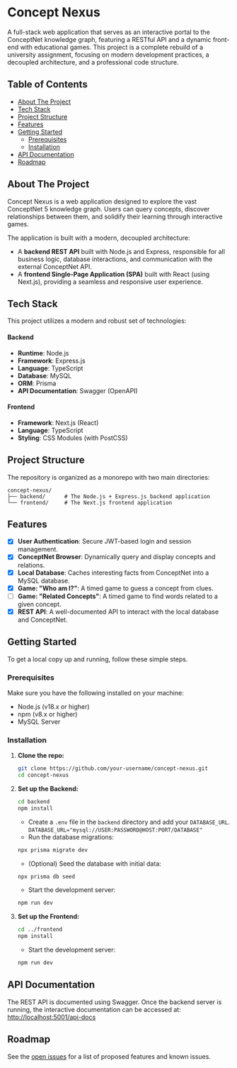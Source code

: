 # Concept Nexus

A full-stack web application that serves as an interactive portal to the ConceptNet knowledge graph, featuring a RESTful API and a dynamic front-end with educational games. This project is a complete rebuild of a university assignment, focusing on modern development practices, a decoupled architecture, and a professional code structure.

## Table of Contents
- [About The Project](#about-the-project)
- [Tech Stack](#tech-stack)
- [Project Structure](#project-structure)
- [Features](#features)
- [Getting Started](#getting-started)
  - [Prerequisites](#prerequisites)
  - [Installation](#installation)
- [API Documentation](#api-documentation)
- [Roadmap](#roadmap)

## About The Project

Concept Nexus is a web application designed to explore the vast ConceptNet 5 knowledge graph. Users can query concepts, discover relationships between them, and solidify their learning through interactive games.

The application is built with a modern, decoupled architecture:
*   A **backend REST API** built with Node.js and Express, responsible for all business logic, database interactions, and communication with the external ConceptNet API.
*   A **frontend Single-Page Application (SPA)** built with React (using Next.js), providing a seamless and responsive user experience.

## Tech Stack

This project utilizes a modern and robust set of technologies:

#### Backend
- **Runtime**: Node.js
- **Framework**: Express.js
- **Language**: TypeScript
- **Database**: MySQL
- **ORM**: Prisma
- **API Documentation**: Swagger (OpenAPI)

#### Frontend
- **Framework**: Next.js (React)
- **Language**: TypeScript
- **Styling**: CSS Modules (with PostCSS)

## Project Structure

The repository is organized as a monorepo with two main directories:

```
concept-nexus/
├── backend/      # The Node.js + Express.js backend application
└── frontend/     # The Next.js frontend application
```

## Features

- [x] **User Authentication**: Secure JWT-based login and session management.
- [x] **ConceptNet Browser**: Dynamically query and display concepts and relations.
- [x] **Local Database**: Caches interesting facts from ConceptNet into a MySQL database.
- [x] **Game: "Who am I?"**: A timed game to guess a concept from clues.
- [ ] **Game: "Related Concepts"**: A timed game to find words related to a given concept.
- [x] **REST API**: A well-documented API to interact with the local database and ConceptNet.

## Getting Started

To get a local copy up and running, follow these simple steps.

### Prerequisites

Make sure you have the following installed on your machine:
- Node.js (v18.x or higher)
- npm (v8.x or higher)
- MySQL Server

### Installation

1.  **Clone the repo:**
    ```sh
    git clone https://github.com/your-username/concept-nexus.git
    cd concept-nexus
    ```

2.  **Set up the Backend:**
    ```sh
    cd backend
    npm install
    ```
    - Create a `.env` file in the `backend` directory and add your `DATABASE_URL`.
    `DATABASE_URL="mysql://USER:PASSWORD@HOST:PORT/DATABASE"`
    - Run the database migrations:
    ```sh
    npx prisma migrate dev
    ```
    - (Optional) Seed the database with initial data:
    ```sh
    npx prisma db seed
    ```
    - Start the development server:
    ```sh
    npm run dev
    ```

3.  **Set up the Frontend:**
    ```sh
    cd ../frontend
    npm install
    ```
    - Start the development server:
    ```sh
    npm run dev
    ```

## API Documentation

The REST API is documented using Swagger. Once the backend server is running, the interactive documentation can be accessed at:
[http://localhost:5001/api-docs](http://localhost:5001/api-docs)

## Roadmap

See the [open issues](https://github.com/your-username/concept-nexus/issues) for a list of proposed features and known issues.
